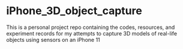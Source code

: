 # iPhone_3D_object_capture
This is a personal project repo containing the codes, resources, and experiment records for my attempts to capture 3D models of real-life objects using sensors on an iPhone 11
